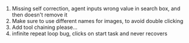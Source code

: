 1. Missing self correction, agent inputs wrong value in search box, and then doesn't remove it
2. Make sure to use different names for images, to avoid double clicking
3. Add tool chaining please...
4. infinite repeat loop bug, clicks on start task and never recovers